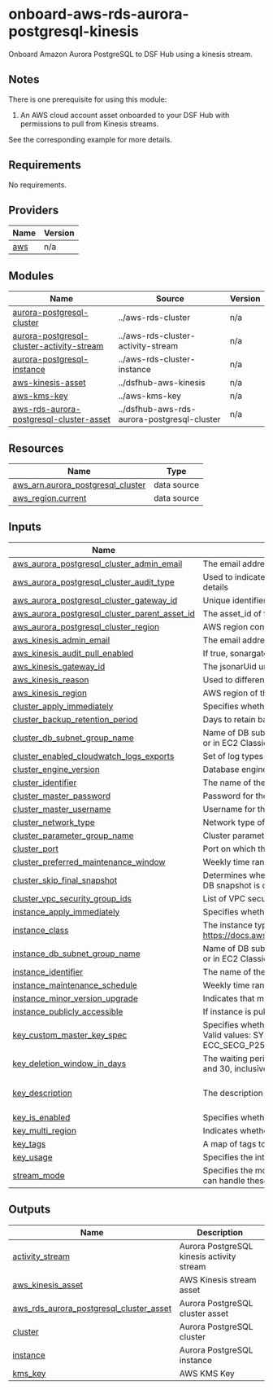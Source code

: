 # onboard-aws-rds-aurora-postgresql-kinesis
Onboard Amazon Aurora PostgreSQL to DSF Hub using a kinesis stream.

## Notes
There is one prerequisite for using this module:
1. An AWS cloud account asset onboarded to your DSF Hub with permissions to pull from Kinesis streams.

See the corresponding example for more details.

<!-- BEGIN_TF_DOCS -->
## Requirements

No requirements.

## Providers

| Name | Version |
|------|---------|
| <a name="provider_aws"></a> [aws](#provider\_aws) | n/a |

## Modules

| Name | Source | Version |
|------|--------|---------|
| <a name="module_aurora-postgresql-cluster"></a> [aurora-postgresql-cluster](#module\_aurora-postgresql-cluster) | ../aws-rds-cluster | n/a |
| <a name="module_aurora-postgresql-cluster-activity-stream"></a> [aurora-postgresql-cluster-activity-stream](#module\_aurora-postgresql-cluster-activity-stream) | ../aws-rds-cluster-activity-stream | n/a |
| <a name="module_aurora-postgresql-instance"></a> [aurora-postgresql-instance](#module\_aurora-postgresql-instance) | ../aws-rds-cluster-instance | n/a |
| <a name="module_aws-kinesis-asset"></a> [aws-kinesis-asset](#module\_aws-kinesis-asset) | ../dsfhub-aws-kinesis | n/a |
| <a name="module_aws-kms-key"></a> [aws-kms-key](#module\_aws-kms-key) | ../aws-kms-key | n/a |
| <a name="module_aws-rds-aurora-postgresql-cluster-asset"></a> [aws-rds-aurora-postgresql-cluster-asset](#module\_aws-rds-aurora-postgresql-cluster-asset) | ../dsfhub-aws-rds-aurora-postgresql-cluster | n/a |

## Resources

| Name | Type |
|------|------|
| [aws_arn.aurora_postgresql_cluster](https://registry.terraform.io/providers/hashicorp/aws/latest/docs/data-sources/arn) | data source |
| [aws_region.current](https://registry.terraform.io/providers/hashicorp/aws/latest/docs/data-sources/region) | data source |

## Inputs

| Name | Description | Type | Default | Required |
|------|-------------|------|---------|:--------:|
| <a name="input_aws_aurora_postgresql_cluster_admin_email"></a> [aws\_aurora\_postgresql\_cluster\_admin\_email](#input\_aws\_aurora\_postgresql\_cluster\_admin\_email) | The email address to notify about this asset | `string` | n/a | yes |
| <a name="input_aws_aurora_postgresql_cluster_audit_type"></a> [aws\_aurora\_postgresql\_cluster\_audit\_type](#input\_aws\_aurora\_postgresql\_cluster\_audit\_type) | Used to indicate what mechanism should be used to fetch logs on systems supporting multiple ways to get logs, see asset specific documentation for details | `string` | `"KINESIS"` | no |
| <a name="input_aws_aurora_postgresql_cluster_gateway_id"></a> [aws\_aurora\_postgresql\_cluster\_gateway\_id](#input\_aws\_aurora\_postgresql\_cluster\_gateway\_id) | Unique identifier (UID) attached to the jSonar machine controlling the asset | `string` | n/a | yes |
| <a name="input_aws_aurora_postgresql_cluster_parent_asset_id"></a> [aws\_aurora\_postgresql\_cluster\_parent\_asset\_id](#input\_aws\_aurora\_postgresql\_cluster\_parent\_asset\_id) | The asset\_id of the cloud account with auth-mech such as key-pair, iam-role etc. | `string` | n/a | yes |
| <a name="input_aws_aurora_postgresql_cluster_region"></a> [aws\_aurora\_postgresql\_cluster\_region](#input\_aws\_aurora\_postgresql\_cluster\_region) | AWS region containing the cluster. | `string` | `null` | no |
| <a name="input_aws_kinesis_admin_email"></a> [aws\_kinesis\_admin\_email](#input\_aws\_kinesis\_admin\_email) | The email address to notify about the asset. | `string` | n/a | yes |
| <a name="input_aws_kinesis_audit_pull_enabled"></a> [aws\_kinesis\_audit\_pull\_enabled](#input\_aws\_kinesis\_audit\_pull\_enabled) | If true, sonargateway will collect the audit logs for this system if it can. | `bool` | `false` | no |
| <a name="input_aws_kinesis_gateway_id"></a> [aws\_kinesis\_gateway\_id](#input\_aws\_kinesis\_gateway\_id) | The jsonarUid unique identifier of the agentless gateway. Example: '7a4af7cf-4292-89d9-46ec-183756ksdjd'. | `string` | n/a | yes |
| <a name="input_aws_kinesis_reason"></a> [aws\_kinesis\_reason](#input\_aws\_kinesis\_reason) | Used to differentiate connections that belong to the same asset | `string` | `"default"` | no |
| <a name="input_aws_kinesis_region"></a> [aws\_kinesis\_region](#input\_aws\_kinesis\_region) | AWS region of the kinesis stream | `string` | `null` | no |
| <a name="input_cluster_apply_immediately"></a> [cluster\_apply\_immediately](#input\_cluster\_apply\_immediately) | Specifies whether any cluster modifications are applied immediately, or during the next maintenance window. | `bool` | `null` | no |
| <a name="input_cluster_backup_retention_period"></a> [cluster\_backup\_retention\_period](#input\_cluster\_backup\_retention\_period) | Days to retain backups for. | `number` | `null` | no |
| <a name="input_cluster_db_subnet_group_name"></a> [cluster\_db\_subnet\_group\_name](#input\_cluster\_db\_subnet\_group\_name) | Name of DB subnet group. DB instance will be created in the VPC associated with the DB subnet group. If unspecified, will be created in the default VPC, or in EC2 Classic, if available. | `string` | `null` | no |
| <a name="input_cluster_enabled_cloudwatch_logs_exports"></a> [cluster\_enabled\_cloudwatch\_logs\_exports](#input\_cluster\_enabled\_cloudwatch\_logs\_exports) | Set of log types to enable for exporting to CloudWatch logs. Valid values: audit, error, general, slowquery. | `list(any)` | `null` | no |
| <a name="input_cluster_engine_version"></a> [cluster\_engine\_version](#input\_cluster\_engine\_version) | Database engine version, e.g., 16.1 | `string` | `"16.1"` | no |
| <a name="input_cluster_identifier"></a> [cluster\_identifier](#input\_cluster\_identifier) | The name of the Aurora PostgreSQL cluster | `string` | n/a | yes |
| <a name="input_cluster_master_password"></a> [cluster\_master\_password](#input\_cluster\_master\_password) | Password for the master DB user. Note that this may show up in logs, and it will be stored in the state file. | `string` | n/a | yes |
| <a name="input_cluster_master_username"></a> [cluster\_master\_username](#input\_cluster\_master\_username) | Username for the master DB user. | `string` | n/a | yes |
| <a name="input_cluster_network_type"></a> [cluster\_network\_type](#input\_cluster\_network\_type) | Network type of the cluster. Valid values: IPV4, DUAL | `string` | `null` | no |
| <a name="input_cluster_parameter_group_name"></a> [cluster\_parameter\_group\_name](#input\_cluster\_parameter\_group\_name) | Cluster parameter group associated with the cluster | `string` | `null` | no |
| <a name="input_cluster_port"></a> [cluster\_port](#input\_cluster\_port) | Port on which the DB accepts connections. | `number` | `null` | no |
| <a name="input_cluster_preferred_maintenance_window"></a> [cluster\_preferred\_maintenance\_window](#input\_cluster\_preferred\_maintenance\_window) | Weekly time range during which system maintenance can occur, in (UTC). | `string` | `null` | no |
| <a name="input_cluster_skip_final_snapshot"></a> [cluster\_skip\_final\_snapshot](#input\_cluster\_skip\_final\_snapshot) | Determines whether a final DB snapshot is created before the DB cluster is deleted. If true is specified, no DB snapshot is created. If false is specified, a DB snapshot is created before the DB cluster is deleted, using the value from final\_snapshot\_identifier. Default is true. | `bool` | `true` | no |
| <a name="input_cluster_vpc_security_group_ids"></a> [cluster\_vpc\_security\_group\_ids](#input\_cluster\_vpc\_security\_group\_ids) | List of VPC security groups to associate. | `list(any)` | `null` | no |
| <a name="input_instance_apply_immediately"></a> [instance\_apply\_immediately](#input\_instance\_apply\_immediately) | Specifies whether any cluster modifications are applied immediately, or during the next maintenance window. | `bool` | `null` | no |
| <a name="input_instance_class"></a> [instance\_class](#input\_instance\_class) | The instance type of the RDS cluster. Supported instance classes for database activity streams can be found at https://docs.aws.amazon.com/AmazonRDS/latest/AuroraUserGuide/DBActivityStreams.Overview.html#DBActivityStreams.Overview.requirements.classes. | `string` | `"db.r5.large"` | no |
| <a name="input_instance_db_subnet_group_name"></a> [instance\_db\_subnet\_group\_name](#input\_instance\_db\_subnet\_group\_name) | Name of DB subnet group. DB instance will be created in the VPC associated with the DB subnet group. If unspecified, will be created in the default VPC, or in EC2 Classic, if available. | `string` | `null` | no |
| <a name="input_instance_identifier"></a> [instance\_identifier](#input\_instance\_identifier) | The name of the Aurora PostgreSQL cluster instance | `string` | n/a | yes |
| <a name="input_instance_maintenance_schedule"></a> [instance\_maintenance\_schedule](#input\_instance\_maintenance\_schedule) | Weekly time range during which system maintenance can occur, in (UTC). | `string` | `null` | no |
| <a name="input_instance_minor_version_upgrade"></a> [instance\_minor\_version\_upgrade](#input\_instance\_minor\_version\_upgrade) | Indicates that minor engine upgrades will be applied automatically to the DB instance during the maintenance window. | `bool` | `null` | no |
| <a name="input_instance_publicly_accessible"></a> [instance\_publicly\_accessible](#input\_instance\_publicly\_accessible) | If instance is publicly accessible. Default false | `bool` | `null` | no |
| <a name="input_key_custom_master_key_spec"></a> [key\_custom\_master\_key\_spec](#input\_key\_custom\_master\_key\_spec) | Specifies whether the key contains a symmetric key or an asymmetric key pair and the encryption algorithms or signing algorithms that the key supports. Valid values: SYMMETRIC\_DEFAULT, RSA\_2048, RSA\_3072, RSA\_4096, HMAC\_256, ECC\_NIST\_P256, ECC\_NIST\_P384, ECC\_NIST\_P521, or ECC\_SECG\_P256K1. | `string` | `"SYMMETRIC_DEFAULT"` | no |
| <a name="input_key_deletion_window_in_days"></a> [key\_deletion\_window\_in\_days](#input\_key\_deletion\_window\_in\_days) | The waiting period, specified in number of days. After the waiting period ends, AWS KMS deletes the KMS key. If you specify a value, it must be between 7 and 30, inclusive. | `number` | `30` | no |
| <a name="input_key_description"></a> [key\_description](#input\_key\_description) | The description of the key as viewed in AWS console. | `string` | `"AWS KMS Key to encrypt Aurora PostgreSQL Database Activity Stream."` | no |
| <a name="input_key_is_enabled"></a> [key\_is\_enabled](#input\_key\_is\_enabled) | Specifies whether the key is enabled. | `bool` | `true` | no |
| <a name="input_key_multi_region"></a> [key\_multi\_region](#input\_key\_multi\_region) | Indicates whether the KMS key is a multi-Region (true) or regional (false) key. | `bool` | `false` | no |
| <a name="input_key_tags"></a> [key\_tags](#input\_key\_tags) | A map of tags to assign to the object. | `map(string)` | `null` | no |
| <a name="input_key_usage"></a> [key\_usage](#input\_key\_usage) | Specifies the intended use of the key. Valid values: ENCRYPT\_DECRYPT, SIGN\_VERIFY, GENERATE\_VERIFY\_MAC. | `string` | `"ENCRYPT_DECRYPT"` | no |
| <a name="input_stream_mode"></a> [stream\_mode](#input\_stream\_mode) | Specifies the mode of the database activity stream. Database events such as a change or access generate an activity stream event. The database session can handle these events either synchronously or asynchronously. One of: sync, async. | `string` | `"async"` | no |

## Outputs

| Name | Description |
|------|-------------|
| <a name="output_activity_stream"></a> [activity\_stream](#output\_activity\_stream) | Aurora PostgreSQL kinesis activity stream |
| <a name="output_aws_kinesis_asset"></a> [aws\_kinesis\_asset](#output\_aws\_kinesis\_asset) | AWS Kinesis stream asset |
| <a name="output_aws_rds_aurora_postgresql_cluster_asset"></a> [aws\_rds\_aurora\_postgresql\_cluster\_asset](#output\_aws\_rds\_aurora\_postgresql\_cluster\_asset) | Aurora PostgreSQL cluster asset |
| <a name="output_cluster"></a> [cluster](#output\_cluster) | Aurora PostgreSQL cluster |
| <a name="output_instance"></a> [instance](#output\_instance) | Aurora PostgreSQL instance |
| <a name="output_kms_key"></a> [kms\_key](#output\_kms\_key) | AWS KMS Key |
<!-- END_TF_DOCS -->